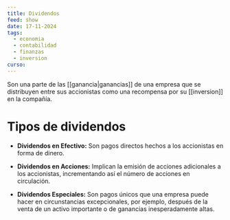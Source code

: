 ```yaml
---
title: Dividendos
feed: show
date: 17-11-2024
tags:
  - economia
  - contabilidad
  - finanzas
  - inversion
curso:
---
```

Son una parte de las [[ganancia|ganancias]] de una empresa que se distribuyen entre sus accionistas como una recompensa por su [[inversion]] en la compañía.

# Tipos de dividendos

- **Dividendos en Efectivo:** Son pagos directos hechos a los accionistas en forma de dinero.

- **Dividendos en Acciones:** Implican la emisión de acciones adicionales a los accionistas, incrementando así el número de acciones en circulación.

- **Dividendos Especiales:** Son pagos únicos que una empresa puede hacer en circunstancias excepcionales, por ejemplo, después de la venta de un activo importante o de ganancias inesperadamente altas.

